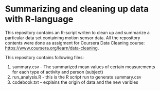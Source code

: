 # Summarizing and cleaning up data with R-language

This repository contains an R-script writen to clean up and summarize a particular data set containing motion sensor data. All the repository contents were done as assigment for Coursera Data Cleaning course: https://www.coursera.org/learn/data-cleaning.

This repository contains following files:
1. summary.csv - The summarized mean values of certain measurements for each type of activity and person (subject) 
1. run_analysis.R - this is the R script run to generate summary.csv
1. codebook.txt - explains the origin of data and the new varibles
